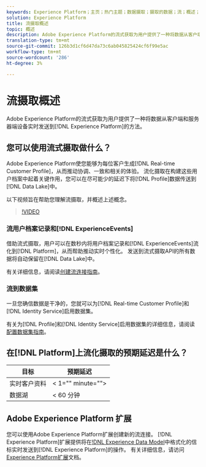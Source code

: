 ```yaml
---
keywords: Experience Platform；主页；热门主题；数据摄取；摄取的数据；流；概述；流摄取；延迟；流延迟；
solution: Experience Platform
title: 流摄取概述
topic: 概述
description: Adobe Experience Platform的流式获取为用户提供了一种将数据从客户端和服务器端设备实时发送到Experience Platform的方法。
translation-type: tm+mt
source-git-commit: 126b3d1cf6d47da73c6ab045825424cf6f99e5ac
workflow-type: tm+mt
source-wordcount: '286'
ht-degree: 3%

---
```



# 流摄取概述

Adobe Experience Platform的流式获取为用户提供了一种将数据从客户端和服务器端设备实时发送到[!DNL Experience Platform]的方法。

## 您可以使用流式摄取做什么？

Adobe Experience Platform使您能够为每位客户生成[!DNL Real-time Customer Profile]，从而推动协调、一致和相关的体验。 流化摄取在构建这些用户档案中起着关键作用，您可以在尽可能少的延迟下将[!DNL Profile]数据传送到[!DNL Data Lake]中。

以下视频旨在帮助您理解流摄取，并概述上述概念。

>[!VIDEO](https://video.tv.adobe.com/v/28425?quality=12&learn=on)

### 流用户档案记录和[!DNL ExperienceEvents]

借助流式摄取，用户可以在数秒内将用户档案记录和[!DNL ExperienceEvents]流化到[!DNL Platform]，从而帮助推动实时个性化。 发送到流式摄取API的所有数据将自动保留在[!DNL Data Lake]中。

有关详细信息，请阅读[创建流连接指南](../tutorials/create-streaming-connection.md)。

### 流到数据集

一旦您确信数据是干净的，您就可以为[!DNL Real-time Customer Profile]和[!DNL Identity Service]启用数据集。

有关为[!DNL Profile]和[!DNL Identity Service]启用数据集的详细信息，请阅读[配置数据集指南](../../profile/tutorials/dataset-configuration.md)。

## 在[!DNL Platform]上流化摄取的预期延迟是什么？

| 目标 | 预期延迟 |
| --------- | ---------------- |
| 实时客户资料 | &lt; 1=&quot;&quot; minute=&quot;&quot;> |
| 数据湖 | &lt; 60 分钟 |

## Adobe Experience Platform 扩展

您可以使用Adobe Experience Platform扩展创建新的流连接。 [!DNL Experience Platform]扩展提供将在[!DNL Experience Data Model](XDM)中格式化的信标实时发送到[!DNL Experience Platform]的操作。 有关详细信息，请访问[Experience Platform扩展](https://experienceleague.adobe.com/docs/launch/using/extensions-ref/adobe-extension/adobe-experience-platform-extension.html)文档。